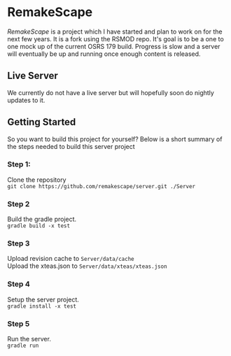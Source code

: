 # RemakeScape
*RemakeScape* is a project which I have started and plan to work on for the next few years. It is a fork using the RSMOD repo.
It's goal is to be a one to one mock up of the current OSRS 179 build. Progress is slow and a server will eventually be up and running once enough content is released.

## Live Server
We currently do not have a live server but will hopefully soon do nightly updates to it.

## Getting Started
So you want to build this project for yourself? Below is a short summary of the steps needed to build this server project

### Step 1:
Clone the repository <br>
``git clone https://github.com/remakescape/server.git ./Server``

### Step 2
Build the gradle project. <br>
``gradle build -x test``

### Step 3
Upload revision cache to `Server/data/cache`<br>
Upload the xteas.json to `Server/data/xteas/xteas.json`

### Step 4
Setup the server project.<br>
``gradle install -x test``

### Step 5
Run the server.<br>
`gradle run`
